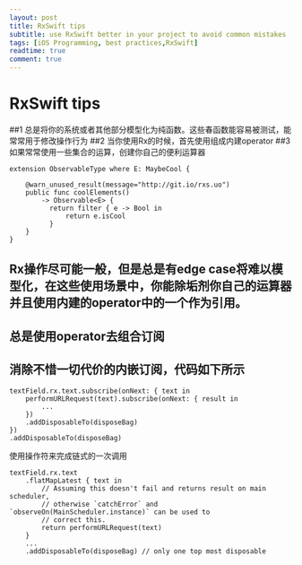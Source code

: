 ```yaml
---
layout: post
title: RxSwift tips
subtitle: use RxSwift better in your project to avoid common mistakes
tags: [iOS Programming, best practices,RxSwift]
readtime: true
comment: true
---
```




# RxSwift tips 
##1 总是将你的系统或者其他部分模型化为纯函数。这些春函数能容易被测试，能常常用于修改操作行为
##2 当你使用Rx的时候，首先使用组成内建operator
##3 如果常常使用一些集合的运算，创建你自己的便利运算器

```
extension ObservableType where E: MaybeCool {

    @warn_unused_result(message="http://git.io/rxs.uo")
    public func coolElements()
        -> Observable<E> {
          return filter { e -> Bool in
              return e.isCool
          }
    }
}
```
## Rx操作尽可能一般，但是总是有edge case将难以模型化，在这些使用场景中，你能除垢剂你自己的运算器并且使用内建的operator中的一个作为引用。
## 总是使用operator去组合订阅
## 消除不惜一切代价的内嵌订阅，代码如下所示

```
textField.rx.text.subscribe(onNext: { text in
    performURLRequest(text).subscribe(onNext: { result in
        ...
    })
    .addDisposableTo(disposeBag)
})
.addDisposableTo(disposeBag)
```

使用操作符来完成链式的一次调用

```
textField.rx.text
    .flatMapLatest { text in
        // Assuming this doesn't fail and returns result on main scheduler,
        // otherwise `catchError` and `observeOn(MainScheduler.instance)` can be used to
        // correct this.
        return performURLRequest(text)
    }
    ...
    .addDisposableTo(disposeBag) // only one top most disposable

```

